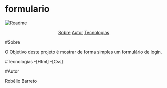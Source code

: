 <h1>formulario</h1>

<img src="./formulario/login-gif.gif" alt="Readme" />

<p align="center">
    <a href="#sobre">Sobre</a>
    <a href="#autor">Autor</a>
    <a href="#tecnologias">Tecnologias</a>
</p>

#Sobre 
<p>O Objetivo deste projeto é mostrar de forma simples um formulário de login.</p>

#Tecnologias
-[Html]
-[Css]

#Autor
<p>Robélio Barreto</p>